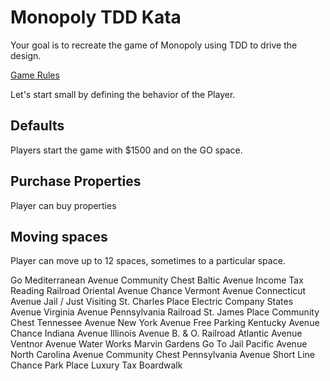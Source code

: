 # Monopoly TDD Kata

Your goal is to recreate the game of Monopoly using TDD to drive the design.

[Game Rules](https://www.ultraboardgames.com/monopoly/game-rules.php)

Let's start small by defining the behavior of the Player.

## Defaults

Players start the game with $1500 and on the GO space. 


## Purchase Properties

Player can buy properties

## Moving spaces

Player can move up to 12 spaces, sometimes to a particular space.

Go
Mediterranean Avenue
Community Chest
Baltic Avenue
Income Tax
Reading Railroad
Oriental Avenue
Chance
Vermont Avenue
Connecticut Avenue
Jail / Just Visiting
St. Charles Place
Electric Company
States Avenue
Virginia Avenue
Pennsylvania Railroad
St. James Place
Community Chest
Tennessee Avenue
New York Avenue
Free Parking
Kentucky Avenue
Chance
Indiana Avenue
Illinois Avenue
B. & O. Railroad
Atlantic Avenue
Ventnor Avenue
Water Works
Marvin Gardens
Go To Jail
Pacific Avenue
North Carolina Avenue
Community Chest
Pennsylvania Avenue
Short Line
Chance
Park Place
Luxury Tax
Boardwalk
